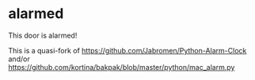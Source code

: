 # alarmed
This door is alarmed!

This is a quasi-fork of https://github.com/Jabromen/Python-Alarm-Clock and/or https://github.com/kortina/bakpak/blob/master/python/mac_alarm.py